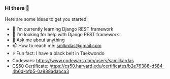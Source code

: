### Hi there 👋


Here are some ideas to get you started:

- 🌱 I’m currently learning Django REST framework
- 🤔 I’m looking for help with Django REST framework
- 💬 Ask me about anything
- 📫 How to reach me: smlkrdas@gmail.com
- ⚡ Fun fact: I have a black belt in Taekwondo
- Codewars: https://www.codewars.com/users/samilkardas
- CS50 Certificate: https://cs50.harvard.edu/certificates/b2e76388-d584-4b6d-bfb5-0a888adabca3
